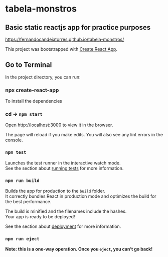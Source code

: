 # tabela-monstros

## Basic static reactjs app for practice purposes
[https://fernandocandeiatorres.github.io/tabela-monstros/
](https://fernandocandeiatorres.github.io/tabela-monstros/)

This project was bootstrapped with [Create React App](https://github.com/facebook/create-react-app).

## Go to Terminal

In the project directory, you can run:

### npx create-react-app <foldername>

To install the dependencies

### cd <foldername> -> `npm start`

Open http://localhost:3000 to view it in the browser.

The page will reload if you make edits.
You will also see any lint errors in the console.

### `npm test`

Launches the test runner in the interactive watch mode.<br>
See the section about [running tests](https://facebook.github.io/create-react-app/docs/running-tests) for more information.

### `npm run build`

Builds the app for production to the `build` folder.<br>
It correctly bundles React in production mode and optimizes the build for the best performance.

The build is minified and the filenames include the hashes.<br>
Your app is ready to be deployed!

See the section about [deployment](https://facebook.github.io/create-react-app/docs/deployment) for more information.

### `npm run eject`

**Note: this is a one-way operation. Once you `eject`, you can’t go back!**
